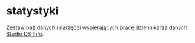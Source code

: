 # statystyki
Zestaw baz danych i narzędzi wspierających pracę dziennikarza danych.
[Studio DS Info](https://studiodsinfo.pl/).
